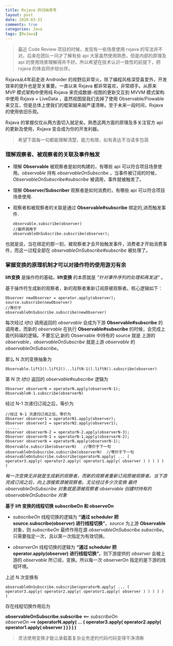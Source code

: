 ```yaml
---
title: Rxjava 的归纳思考
layout: post
date: 2020-03-31
comments: true
categories: Java
tags: [RxJava] 
---
```


> 最近 Code Review 项目的时候，发现有一些场景使用 rxjava 的写法并不对。后来在团队一问才了解有些 api 大家虽然使用熟悉，但是内部的原理及 api 的使用场景理解得并不好。所以希望在技术认识一致性的前提下，把 rxjava 的体会同步给伙伴。

Rxjava从4年前走进 Androider 的视野后非常火，除了编程风格深受喜爱外，开发效率的提升也是至关重要。一直以来 Rxjava 都非常喜欢，非常顺手。从原来 MVP 模式架构中使用纯 Rxjava 来完成数据-视图的更新交互到 MVVM 模式架构中使用 Rxjava + LiveData ，虽然视图层我们去掉了使用 Observable/Flowable 来交互，但是总体上使我们的框架越来越严谨清晰。至于未来一段时间，Rxjava 的使用依旧乐观。

Rxjava 的掌握仅仅从两方面切入就足矣。熟悉这两方面的原理及多关注官方 api 的更新及使用，Rxjava 变会成为你的开发利器。

> 希望下面每一句都能理解清楚，能力有限，如有表达不当请多包涵

### 理解观察者、被观察者的关联及事件触发

* 理解 **Observable** 被观察者是如何构建的，有哪些 api 可以符合项目场景使用。*observable* 持有 *observableOnSubscribe* ，当事件被订阅的时候，*ObservableOnSubscribe#subscribe* 被调用，事件就被触发了。

* 理解 **Observer/Subscriber** 观察者是如何消费的，有哪些 api 可以符合项目场景使用.

* 观察者和被观察者的关联是通过 **Observable#subscribe** 绑定的,进而触发事件.

	```
	observable.subscribe(observer)
	//最终调用于
	observableOnSubscribe.subscribe(observer);
	```
也就是说，当在绑定的那一刻，被观察者才会开始触发事件，消费者才开始消费事件，而这一过程全部在 *observableOnSubscribe#subscribe* 被处理了。

### 掌握变换的原理机制才可以对操作符的使用游刃有余

**lift变换** 是操作符的基础，**lift变换** 的本质就是  *“针对事件序列的处理和再发送“* 。

基于操作符生成新的观察者，新的观察者重新订阅原被观察者。核心逻辑如下：

```
Observer newObserver = operator.apply(observer);
source.subscribe(newObserver)
//等价于 
observableOnSubscribe.subscribe(newObserver)
```

每次经过 *lift()* 调用返回的 *observable* 会成为下游 **Observable#subscribe** 的调用者，而新的 *observable*  在执行 **Observable#subscribe** 的时候，会完成上面代码端的逻辑。不要忘记,新的 Observable 中持有的 source 就是 上游的 *observable*，*observableOnSubscribe* 就是上游 *observable* 的 *observableOnSubscribe*。

那么 N 次的变换抽象为

```
Observable.lift1().lift2()...liftN-1().liftN().subscribe(observer)
```

第 N 次 *lift()* 返回的 *observable#subscribe* 逻辑为 

```
Observer observerN = operatorN.apply(observerN-1);
ObservableN-1.subscribe(observerN)
```
经过 N-1 次递归订阅之后，等价为

```
//经过 N-1 次递归订阅之后，等价为
Observer observer1 = operatorN1.apply(observer);
Observer observer2 = operatorN2.apply(observer1);
......
Observer observerN-2 = operatorN-2.apply(observerN-3);
Observer observerN-1 = operatorN-1.apply(observerN-2);
Observer observerN = operatorN.apply(observerN-1);
Observable.subscribe(observerN)   //等价于下一句
observableOnSubscribe.subscribe(observerN)  //等价于下一句
observableOnSubscribe.subscribe(operatorN.apply( ... ( operator3.apply( operator2.apply( operator1.apply( observer ) ) ) ) )  )
```

*每一次变换无非就是生成新的观察者，而新的观察者重新订阅原被观察者。当下游完成订阅之后，向上游搜索源被观察者。无论经过多少次变换 最终observableOnSubscribe 对象就是源被观察者 observable 创建时持有的 observableOnSubscribe 对象*

**基于 lift 变换的线程切换 subscribeOn 和 observeOn**

* *subscribeOn* 线程切换的逻辑为 **“通过 scheduler 把 source.subscribe(observer)  进行线程切换”**。*source* 为上游 **Observable** 对象，则 *subscribeOn* 最终作用在源 *observableOnSubscribe.subscribe*。只需要指定一次，且以第一次指定为有效切换。

* *observerOn* 线程切换的逻辑为 **“通过 scheduler 把 operator.apply(observer) 进行线程切换”**。则下游提供的 *observer* 会被上游的 *observable* 所订阅，变换。所以每一次 *observerOn* 指定的是下游的线程环境。

上述 N 次变换有

```
observableOnSubscribe.subscribe(operatorN.apply( ... ( operator3.apply( operator2.apply( operator1.apply( observer ) ) ) ) )  )
```

存在线程切换作用后为

**observableOnSubscribe.subscribe**   <== *subscribeOn*    
*observeOn* ==>    **(operatorN.apply( ... ( operator3.apply( operator2.apply( operator1.apply( observer ) ) ) ) )**

> 灵活使用变换才能让承载着复杂业务逻的代码代码变得干净清晰










